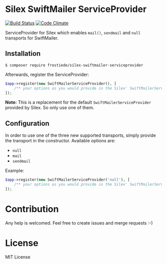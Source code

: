 # Silex SwiftMailer ServiceProvider

[![Build Status](https://travis-ci.org/frostieDE/silex-swiftmailer-serviceprovider.svg?branch=master)](https://travis-ci.org/frostieDE/silex-swiftmailer-serviceprovider)
[![Code Climate](https://codeclimate.com/github/frostieDE/silex-swiftmailer-serviceprovider/badges/gpa.svg)](https://codeclimate.com/github/frostieDE/silex-swiftmailer-serviceprovider)

ServiceProvider for Silex which enables `mail()`, `sendmail` and `null` transports for SwiftMailer.

## Installation

```
$ composer require frostiede/silex-swiftmailer-serviceprovider
```

Afterwards, register the ServiceProvider:

```php
$app->register(new SwiftMailerServiceProvider(), [
    /** your options as you would provide in the Silex' SwiftMailerServiceProvider */
]);
```

**Note:** This is a replacement for the default `SwiftMailerServiceProvider` provided by Silex.
So only use one of them. 

## Configuration

In order to use one of the three new supported transports, simply provide the transport in the
constructor. Available options are:

* `null`
* `mail`
* `sendmail`

Example:

```php
$app->register(new SwiftMailerServiceProvider('null'), [
    /** your options as you would provide in the Silex' SwiftMailerServiceProvider */
]);
```

# Contribution

Any help is welcomed. Feel free to create issues and merge requests :-)

# License

MIT License